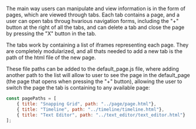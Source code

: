 The main way users can manipulate and view information is in the form of pages, which are viewed
through tabs. Each tab contains a page, and a user can open tabs throug hvarious navigation
forms, including the "+" button at the right of all the tabs, and can delete a tab and close
the page by pressing the "X" button in the tab.

The tabs work by containing a list of iframes representing each page. They are completely 
modularized, and all thats needed to add a new tab is the path of the html file of the
new page. 

These file paths can be added to the default_page.js file, where adding another path to
the list will allow to user to see the page in the default_page (the page that opens when
pressing the "+" button), allowing the user to switch the page the tab is containing to
any available page: 

```js
const pagePaths = [ 
    { title: "Snapping Grid", path: "../page/page.html"},
    { title: "Timeline", path: "../timeline/timeline.html"},
    { title: "Text Editor", path: "../text_editor/text_editor.html"}
];
```